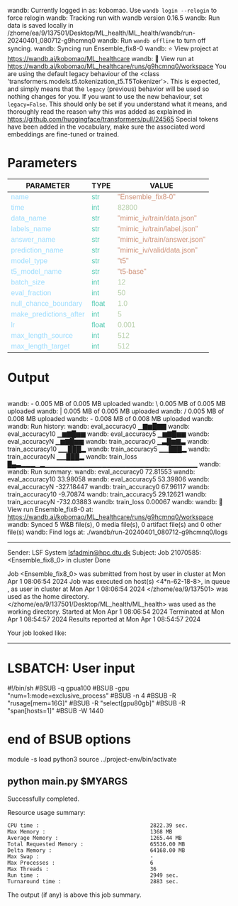 wandb: Currently logged in as: kobomao. Use `wandb login --relogin` to force relogin
wandb: Tracking run with wandb version 0.16.5
wandb: Run data is saved locally in /zhome/ea/9/137501/Desktop/ML_health/ML_health/wandb/run-20240401_080712-g9hcmnq0
wandb: Run `wandb offline` to turn off syncing.
wandb: Syncing run Ensemble_fix8-0
wandb: ⭐️ View project at https://wandb.ai/kobomao/ML_healthcare
wandb: 🚀 View run at https://wandb.ai/kobomao/ML_healthcare/runs/g9hcmnq0/workspace
You are using the default legacy behaviour of the <class 'transformers.models.t5.tokenization_t5.T5Tokenizer'>. This is expected, and simply means that the `legacy` (previous) behavior will be used so nothing changes for you. If you want to use the new behaviour, set `legacy=False`. This should only be set if you understand what it means, and thoroughly read the reason why this was added as explained in https://github.com/huggingface/transformers/pull/24565
Special tokens have been added in the vocabulary, make sure the associated word embeddings are fine-tuned or trained.

<style>
c { color: #9cdcfe; font-family: 'Verdana', sans-serif;} /* VARIABLE */
d { color: #4EC9B0; font-family: 'Verdana', sans-serif;} /* CLASS */
e { color: #569cd6; font-family: 'Verdana', sans-serif;} /* BOOL */
f { color: #b5cea8; font-family: 'Verdana', sans-serif;} /* NUMBERS */
j { color: #ce9178; font-family: 'Verdana', sans-serif;} /* STRING */
k { font-family: 'Verdana', sans-serif;} /* SYMBOLS */
</style>

# Parameters

| PARAMETER         | TYPE              | VALUE             |
|-------------------|-------------------|-------------------|
| <c>name</c>       | <d>str</d>        | <j>"Ensemble_fix8-0"</j> |
| <c>time</c>       | <d>int</d>        | <f>82800</f>      |
| <c>data_name</c>  | <d>str</d>        | <j>"mimic_iv/train/data.json"</j> |
| <c>labels_name</c>| <d>str</d>        | <j>"mimic_iv/train/label.json"</j> |
| <c>answer_name</c>| <d>str</d>        | <j>"mimic_iv/train/answer.json"</j> |
| <c>prediction_name</c>| <d>str</d>        | <j>"mimic_iv/valid/data.json"</j> |
| <c>model_type</c> | <d>str</d>        | <j>"t5"</j>       |
| <c>t5_model_name</c>| <d>str</d>        | <j>"t5-base"</j>  |
| <c>batch_size</c> | <d>int</d>        | <f>12</f>         |
| <c>eval_fraction</c>| <d>int</d>        | <f>50</f>         |
| <c>null_chance_boundary</c>| <d>float</d>      | <f>1.0</f>        |
| <c>make_predictions_after</c>| <d>int</d>        | <f>5</f>          |
| <c>lr</c>         | <d>float</d>      | <f>0.001</f>      |
| <c>max_length_source</c>| <d>int</d>        | <f>512</f>        |
| <c>max_length_target</c>| <d>int</d>        | <f>512</f>        |

# Output

```
```
wandb: - 0.005 MB of 0.005 MB uploadedwandb: \ 0.005 MB of 0.005 MB uploadedwandb: | 0.005 MB of 0.005 MB uploadedwandb: / 0.005 MB of 0.008 MB uploadedwandb: - 0.008 MB of 0.008 MB uploadedwandb: 
wandb: Run history:
wandb:   eval_accuracy0 ▁▇▆█▇▇
wandb:  eval_accuracy10 ▁▆▇█▆▆
wandb:   eval_accuracy5 ▁▆▇█▆▆
wandb:   eval_accuracyN ▁▆▇█▆▆
wandb:  train_accuracy0 ▁▃█▆▇▃
wandb: train_accuracy10 ▁▁███▂
wandb:  train_accuracy5 ▁▁███▂
wandb:  train_accuracyN ▁▁███▂
wandb:       train_loss █▄▃▂▂▂▁▂▁▁▁▁▁▁▁▁▁▁▁▁▁▁▁▁▁▁▁▁▁▁▁▁▁▁▁▁▁▁▁▁
wandb: 
wandb: Run summary:
wandb:   eval_accuracy0 72.81553
wandb:  eval_accuracy10 33.98058
wandb:   eval_accuracy5 53.39806
wandb:   eval_accuracyN -327.18447
wandb:  train_accuracy0 67.96117
wandb: train_accuracy10 -9.70874
wandb:  train_accuracy5 29.12621
wandb:  train_accuracyN -732.03883
wandb:       train_loss 0.00067
wandb: 
wandb: 🚀 View run Ensemble_fix8-0 at: https://wandb.ai/kobomao/ML_healthcare/runs/g9hcmnq0/workspace
wandb: Synced 5 W&B file(s), 0 media file(s), 0 artifact file(s) and 0 other file(s)
wandb: Find logs at: ./wandb/run-20240401_080712-g9hcmnq0/logs

------------------------------------------------------------
Sender: LSF System <lsfadmin@hpc.dtu.dk>
Subject: Job 21070585: <Ensemble_fix8_0> in cluster <dcc> Done

Job <Ensemble_fix8_0> was submitted from host <n-62-30-1> by user <s183914> in cluster <dcc> at Mon Apr  1 08:06:54 2024
Job was executed on host(s) <4*n-62-18-8>, in queue <gpua100>, as user <s183914> in cluster <dcc> at Mon Apr  1 08:06:54 2024
</zhome/ea/9/137501> was used as the home directory.
</zhome/ea/9/137501/Desktop/ML_health/ML_health> was used as the working directory.
Started at Mon Apr  1 08:06:54 2024
Terminated at Mon Apr  1 08:54:57 2024
Results reported at Mon Apr  1 08:54:57 2024

Your job looked like:

------------------------------------------------------------
# LSBATCH: User input
#!/bin/sh
#BSUB -q gpua100
#BSUB -gpu "num=1:mode=exclusive_process"
#BSUB -n 4
#BSUB -R "rusage[mem=16G]"
#BSUB -R "select[gpu80gb]"
#BSUB -R "span[hosts=1]"
#BSUB -W 1440
# end of BSUB options
module -s load python3
source ../project-env/bin/activate

python main.py $MYARGS
------------------------------------------------------------

Successfully completed.

Resource usage summary:

    CPU time :                                   2822.39 sec.
    Max Memory :                                 1368 MB
    Average Memory :                             1265.44 MB
    Total Requested Memory :                     65536.00 MB
    Delta Memory :                               64168.00 MB
    Max Swap :                                   -
    Max Processes :                              6
    Max Threads :                                36
    Run time :                                   2949 sec.
    Turnaround time :                            2883 sec.

The output (if any) is above this job summary.

